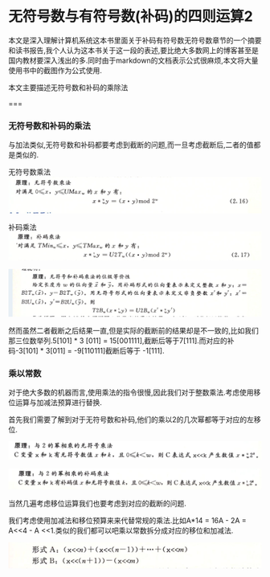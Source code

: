  无符号数与有符号数(补码)的四则运算2
===

本文是深入理解计算机系统这本书里面关于补码有符号数无符号数章节的一个摘要和读书报告,我个人认为这本书关于这一段的表述,要比绝大多数网上的博客甚至是国内教材要深入浅出的多.同时由于markdown的文档表示公式很麻烦,本文将大量使用书中的截图作为公式使用.

本文主要描述无符号数和补码的乘除法

===

### 无符号数和补码的乘法

与加法类似,无符号数和补码都要考虑到截断的问题,而一旦考虑截断后,二者的值都是类似的.

无符号数乘法
![216](11-11/216.png)

补码乘法
![217](11-11/217.png)

![2171](11-11/2171.png)

然而虽然二者截断之后结果一直,但是实际的截断前的结果却是不一致的,比如我们那三位数举列.5[101] * 3 [011] = 15[001111],截断后等于7[111].而对应的补码-3[101] * 3[011] = -9[110111]截断后等于 -1[111].

### 乘以常数
对于绝大多数的机器而言,使用乘法的指令很慢,因此我们对于整数乘法.考虑使用移位运算与加减法预算进行替换.

首先我们需要了解到对于无符号数和补码,他们的乘以2的几次幂都等于对应的左移位.

![218](11-11/218.png)

![2181](11-11/2181.png)

当然几遍考虑移位运算我们也要考虑到对应的截断的问题.

我们考虑使用加减法和移位预算来来代替常规的乘法.比如A*14 = 16A - 2A = A<<4 - A <<1.类似的我们都可以吧乘以常数拆分成对应的移位和加减法.

![AB](11-11/AB.png)
